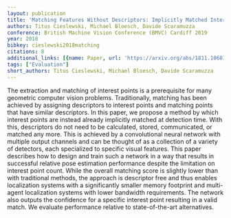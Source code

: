 ```yaml
---
layout: publication
title: 'Matching Features Without Descriptors: Implicitly Matched Interest Points'
authors: Titus Cieslewski, Michael Bloesch, Davide Scaramuzza
conference: British Machine Vision Conference (BMVC) Cardiff 2019
year: 2018
bibkey: cieslewski2018matching
citations: 8
additional_links: [{name: Paper, url: 'https://arxiv.org/abs/1811.10681'}]
tags: ["Evaluation"]
short_authors: Titus Cieslewski, Michael Bloesch, Davide Scaramuzza
---
```

The extraction and matching of interest points is a prerequisite for many
geometric computer vision problems. Traditionally, matching has been achieved
by assigning descriptors to interest points and matching points that have
similar descriptors. In this paper, we propose a method by which interest
points are instead already implicitly matched at detection time. With this,
descriptors do not need to be calculated, stored, communicated, or matched any
more. This is achieved by a convolutional neural network with multiple output
channels and can be thought of as a collection of a variety of detectors, each
specialized to specific visual features. This paper describes how to design and
train such a network in a way that results in successful relative pose
estimation performance despite the limitation on interest point count. While
the overall matching score is slightly lower than with traditional methods, the
approach is descriptor free and thus enables localization systems with a
significantly smaller memory footprint and multi-agent localization systems
with lower bandwidth requirements. The network also outputs the confidence for
a specific interest point resulting in a valid match. We evaluate performance
relative to state-of-the-art alternatives.